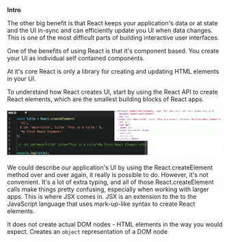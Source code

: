 **Intro**

The other big benefit is that React keeps your application's data or at state and the UI in-sync and can efficiently update you UI when data changes.
This is one of the most difficult parts of building interactive user interfaces.

One of the benefits of using React is that it's component based. You create your UI as individual self contained components.

At it's core React is only a library for creating and updating HTML elements in your UI.

To understand how React creates UI, start by using the React API to create React elements, which are the smallest building blocks of React apps.

![](../images/createElement.png)

We could describe our application's UI by using the React.createElement method over and over again, it really is possible to do. However, it's not convenient. It's a lot of extra typing, and all of those React.createElement calls make things pretty confusing, especially when working with larger apps. This is where JSX comes in. JSX is an extension to the to the JavaScript language that uses mark-up-like syntax to create React elements.

It does not create actual DOM nodes - HTML elements in the way you would expect. Creates an `object` representation of a DOM node



